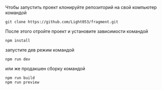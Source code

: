Чтобы запустить проект клонируйте репозиторий на свой компьютер командой

```
git clone https://github.com/Light053/fragment.git
```

После этого отройте проект и установите зависимости командой

```
npm install
```

запустите дев режим командой

```
npm run dev
```

или же продакшен сборку командой

```
npm run build
npm run preview
```
